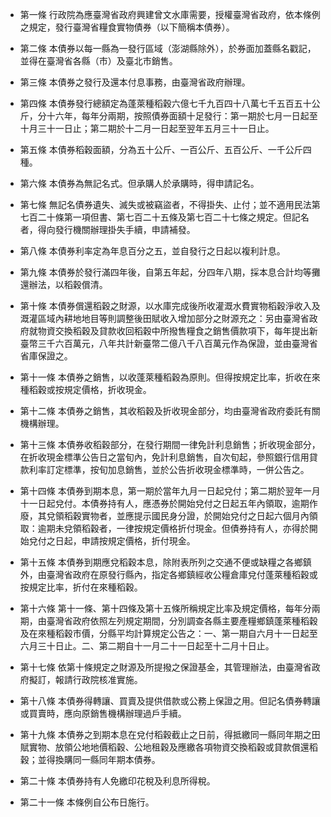 * 第一條 行政院為應臺灣省政府興建曾文水庫需要，授權臺灣省政府，依本條例之規定，發行臺灣省糧食實物債券（以下簡稱本債券）。

* 第二條 本債券以每一縣為一發行區域（澎湖縣除外），於券面加蓋縣名戳記，並得在臺灣省各縣（市）及臺北市銷售。

* 第三條 本債券之發行及還本付息事務，由臺灣省政府辦理。

* 第四條 本債券發行總額定為蓬萊種稻穀六億七千九百四十八萬七千五百五十公斤，分十六年，每年分兩期，按照債券面額十足發行：第一期於七月一日起至十月三十一日止；第二期於十二月一日起至翌年五月三十一日止。

* 第五條 本債券稻穀面額，分為五十公斤、一百公斤、五百公斤、一千公斤四種。

* 第六條 本債券為無記名式。但承購人於承購時，得申請記名。

* 第七條 無記名債券遺失、滅失或被竊盜者，不得掛失、止付；並不適用民法第七百二十條第一項但書、第七百二十五條及第七百二十七條之規定。但記名者，得向發行機關辦理掛失手續，申請補發。

* 第八條 本債券利率定為年息百分之五，並自發行之日起以複利計息。

* 第九條 本債券於發行滿四年後，自第五年起，分四年八期，採本息合計均等攤還辦法，以稻穀償清。

* 第十條 本債券償還稻穀之財源，以水庫完成後所收灌溉水費實物稻穀淨收入及溉灌區域內耕地地目等則調整後田賦收入增加部分之財源充之：另由臺灣省政府就物資交換稻穀及貸款收回稻穀中所撥售糧食之銷售價款項下，每年提出新臺幣三千六百萬元，八年共計新臺幣二億八千八百萬元作為保證，並由臺灣省省庫保證之。

* 第十一條 本債券之銷售，以收蓬萊種稻穀為原則。但得按規定比率，折收在來種稻穀或按規定價格，折收現金。

* 第十二條 本債券之銷售，其收稻穀及折收現金部分，均由臺灣省政府委託有關機構辦理。

* 第十三條 本債券收稻穀部分，在發行期間一律免計利息銷售；折收現金部分，在折收現金標準公告日之當旬內，免計利息銷售，自次旬起，參照銀行信用貸款利率訂定標準，按旬加息銷售，並於公告折收現金標準時，一併公告之。

* 第十四條 本債券到期本息，第一期於當年九月一日起兌付；第二期於翌年一月十一日起兌付。本債券持有人，應憑券於開始兌付之日起五年內領取，逾期作廢，其兌領稻穀實物者，並應提示國民身分證，於開始兌付之日起六個月內領取：逾期未兌領稻穀者，一律按規定價格折付現金。但債券持有人，亦得於開始兌付之日起，申請按規定價格，折付現金。

* 第十五條 本債券到期應兌稻穀本息，除附表所列之交通不便或缺糧之各鄉鎮外，由臺灣省政府在原發行縣內，指定各鄉鎮經收公糧倉庫兌付蓬萊種稻穀或按規定比率，折付在來種稻穀。

* 第十六條 第十一條、第十四條及第十五條所稱規定比率及規定價格，每年分兩期，由臺灣省政府依照左列規定期間，分別調查各縣主要產糧鄉鎮蓬萊種稻穀及在來種稻穀市價，分縣平均計算規定公告之：一、第一期自六月十一日起至六月三十日止。二、第二期自十一月二十一日起至十二月十日止。

* 第十七條 依第十條規定之財源及所提撥之保證基金，其管理辦法，由臺灣省政府擬訂，報請行政院核准實施。

* 第十八條 本債券得轉讓、買賣及提供借款或公務上保證之用。但記名債券轉讓或買賣時，應向原銷售機構辦理過戶手續。

* 第十九條 本債券之到期本息在兌付稻穀截止之日前，得抵繳同一縣同年期之田賦實物、放領公地地價稻穀、公地租穀及應繳各項物資交換稻穀或貸款償還稻穀；並得換購同一縣同年期本債券。

* 第二十條 本債券持有人免繳印花稅及利息所得稅。

* 第二十一條 本條例自公布日施行。

